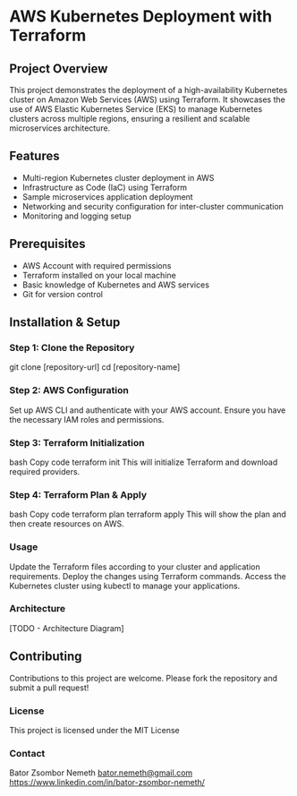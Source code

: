 # AWS Kubernetes Deployment with Terraform

## Project Overview

This project demonstrates the deployment of a high-availability Kubernetes cluster on Amazon Web Services (AWS) using Terraform. It showcases the use of AWS Elastic Kubernetes Service (EKS) to manage Kubernetes clusters across multiple regions, ensuring a resilient and scalable microservices architecture.

## Features

- Multi-region Kubernetes cluster deployment in AWS
- Infrastructure as Code (IaC) using Terraform
- Sample microservices application deployment
- Networking and security configuration for inter-cluster communication
- Monitoring and logging setup

## Prerequisites

- AWS Account with required permissions
- Terraform installed on your local machine
- Basic knowledge of Kubernetes and AWS services
- Git for version control

## Installation & Setup

### Step 1: Clone the Repository

git clone [repository-url]
cd [repository-name]

### Step 2: AWS Configuration

Set up AWS CLI and authenticate with your AWS account.
Ensure you have the necessary IAM roles and permissions.

### Step 3: Terraform Initialization

bash
Copy code
terraform init
This will initialize Terraform and download required providers.

### Step 4: Terraform Plan & Apply

bash
Copy code
terraform plan
terraform apply
This will show the plan and then create resources on AWS.

### Usage

Update the Terraform files according to your cluster and application requirements.
Deploy the changes using Terraform commands.
Access the Kubernetes cluster using kubectl to manage your applications.

### Architecture

[TODO - Architecture Diagram]

## Contributing

Contributions to this project are welcome. Please fork the repository and submit a pull request!

### License

This project is licensed under the MIT License

### Contact

Bator Zsombor Nemeth
bator.nemeth@gmail.com
https://www.linkedin.com/in/bator-zsombor-nemeth/